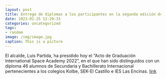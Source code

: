 ```yaml
---
layout: post
title: Entrega de diplomas a los participantes en la segunda edición del proyecto de la Space Academy
date: 2023-01-25 12:29:33
categories: uncategorized
tags:
- random
image: /img/image.jpg
caption: This is a picture
---
```

El alcalde, Luis Partida, ha presidido hoy el “Acto de Graduación International Space Academy 2022”, en el que han sido distinguidos con un diploma 46 alumnos de Secundaria y Bachillerato Internacional pertenecientes a los colegios Kolbe, SEK-El Castillo e IES Las Encinas.  [link](https://www.ayto-villacanada.es/noticias/entrega-de-diplomas-a-los-participantes-en-la-segunda-edicion-del-proyecto-de-la-space-academy/)
